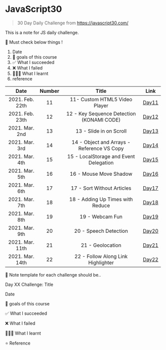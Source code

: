 # JavaScript30

> 30 Day Daily Challenge from https://javascript30.com/

This is a note for JS daily challenge.

🍏 Must check below things !

1. Date
2. 💙 goals of this course
3. ✅ What I succeeded
4. ❌ What I failed
5. 👩🏻‍💻 What I learnt
6. reference

|      Date       | Number |                   Title                    |             Link             |
| :-------------: | :----: | :----------------------------------------: | :--------------------------: |
| 2021. Feb. 22th |   11   |       11- Custom HTML5 Video Player        | [Day11](chapter11/README.md) |
| 2021. Feb. 23th |   12   | 12 - Key Sequence Detection (KONAMI CODE)  | [Day12](chapter12/README.md) |
| 2021. Mar. 2nd  |   13   |          13 - Slide in on Scroll           | [Day13](chapter13/README.md) |
| 2021. Mar. 3rd  |   14   | 14 - Object and Arrays - Reference VS Copy | [Day14](chapter14/README.md) |
| 2021. Mar. 4th  |   15   |   15 - LocalStorage and Event Delegation   | [Day15](chapter15/README.md) |
| 2021. Mar. 5th  |   16   |           16 - Mouse Move Shadow           | [Day16](chapter16/README.md) |
| 2021. Mar. 6th  |   17   |         17 - Sort Without Articles         | [Day17](chapter17/README.md) |
| 2021. Mar. 7th  |   18   |      18 - Adding Up Times with Reduce      | [Day18](chapter18/README.md) |
| 2021. Mar. 8th  |   19   |              19 - Webcam Fun               | [Day19](chapter19/README.md) |
| 2021. Mar. 9th  |   20   |           20 - Speech Detection            | [Day20](chapter20/README.md) |
| 2021. Mar. 11th |   21   |              21 - Geolocation              | [Day21](chapter21/README.md) |
| 2021. Mar. 14th |   22   |     22 - Follow Along Link Highlighter     | [Day22](chapter22/README.md) |

📝 Note template for each challenge should be..

Day XX Challenge: Title

Date

💙 goals of this course

✅ What I succeeded

❌ What I failed

👩🏻‍💻 What I learnt

⭐️ Reference

